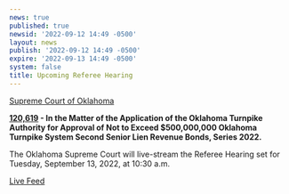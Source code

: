 ```yaml
---
news: true
published: true
newsid: '2022-09-12 14:49 -0500'
layout: news
publish: '2022-09-12 14:49 -0500'
expire: '2022-09-13 14:49 -0500'
system: false
title: Upcoming Referee Hearing
---
```

<u>Supreme Court of Oklahoma</u>

**[120,619](http://www.oscn.net/dockets/GetCaseInformation.aspx?db=appellate&number=120619) - In the Matter of the Application of the Oklahoma Turnpike Authority for Approval of Not to Exceed $500,000,000 Oklahoma Turnpike System Second Senior Lien Revenue Bonds, Series 2022.**

The Oklahoma Supreme Court will live-stream the Referee Hearing set for Tuesday, September 13, 2022, at 10:30 a.m.

[Live Feed](https://vimeo.com/event/2421206)
